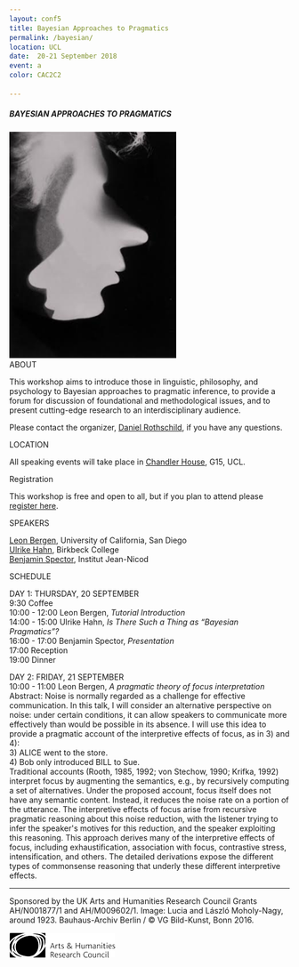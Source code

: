 ```yaml
---
layout: conf5
title: Bayesian Approaches to Pragmatics
permalink: /bayesian/
location: UCL
date:  20-21 September 2018
event: a
color: CAC2C2

---
```



##### BAYESIAN APPROACHES TO PRAGMATICS

<img src="/twofaces.jpg" width="300">

<div class="maintext" markdown="1">

<div class="title"> ABOUT </div>

This workshop aims to introduce those in linguistic, philosophy, and psychology to Bayesian approaches to pragmatic inference, to provide a forum for discussion of foundational and methodological issues, and to present cutting-edge research to an interdisciplinary audience.

Please contact the organizer, [Daniel Rothschild](http://danielrothschild.com/), if you have any questions.

<div class="title"> LOCATION </div>

All speaking events will take place in [Chandler House](https://goo.gl/maps/ED9NstvzCMv), G15, UCL.

<div class="title"> Registration </div>

This workshop is free and open to all, but if you plan to attend please [register here](https://goo.gl/forms/PPHMSnRzpkQFbhts1).

<div class="title"> SPEAKERS </div>

[Leon Bergen](https://scholar.google.com/citations?user=0FclEuAAAAAJ&hl=en&oi=ao), University of California, San Diego <br>
[Ulrike Hahn](http://www.bbk.ac.uk/psychology/our-staff/ulrike-hahn), Birkbeck College <br>
[Benjamin Spector](https://sites.google.com/site/bspectorpage/), Institut Jean-Nicod


<div class="title"> SCHEDULE </div>


DAY 1: THURSDAY, 20 SEPTEMBER<br>
<span class ="titlewhite"> 9:30 </span><span class ="titleblack"> Coffee </span><br>
<span class ="titlewhite"> 10:00 - 12:00 </span><span class ="titleblack"> Leon Bergen, *Tutorial Introduction* </span> <br>
<span class ="titlewhite"> 14:00 - 15:00 </span><span class ="titleblack"> Ulrike Hahn, *Is There Such a Thing as “Bayesian Pragmatics”?* </span><br>
<span class ="titlewhite"> 16:00 - 17:00 </span><span class ="titleblack"> Benjamin Spector, *Presentation* </span><br>
<span class ="titlewhite"> 17:00 </span><span class ="titleblack">  Reception </span> <br>
<span class ="titlewhite">   19:00 </span><span class ="titleblack">  Dinner </span>



 DAY 2: FRIDAY, 21 SEPTEMBER  <br>
<span class ="titlewhite"> 10:00 - 11:00 </span><span class ="titleblack">  Leon Bergen, *A pragmatic theory of focus interpretation* </span><br>
Abstract: Noise is normally regarded as a challenge for effective communication. In this talk, I will consider an alternative perspective on noise: under certain conditions, it can allow speakers to communicate more effectively than would be possible in its absence. I will use this idea to provide a pragmatic account of the interpretive effects of focus, as in 3) and 4):<br>
3) ALICE went to the store.<br>
4) Bob only introduced BILL to Sue.<br>
Traditional accounts (Rooth, 1985, 1992; von Stechow, 1990; Krifka, 1992) interpret focus by augmenting the semantics, e.g., by recursively computing a set of alternatives. Under the proposed account, focus itself does not have any semantic content. Instead, it reduces the noise rate on a portion of the utterance. The interpretive effects of focus arise from recursive pragmatic reasoning about this noise reduction, with the listener trying to infer the speaker's motives for this reduction, and the speaker exploiting this reasoning. This approach derives many of the interpretive effects of focus, including exhaustification, association with focus, contrastive stress, intensification, and others. The detailed derivations expose the different types of commonsense reasoning that underly these different interpretive effects.



---

<span class ="smaller">
Sponsored by the UK Arts and Humanities Research Council Grants AH/N001877/1 and AH/M009602/1. Image: Lucia and László Moholy-Nagy, around 1923. Bauhaus-Archiv Berlin / © VG Bild-Kunst, Bonn 2016.
</span>

![AHRC](/ahrctransparent.png)
